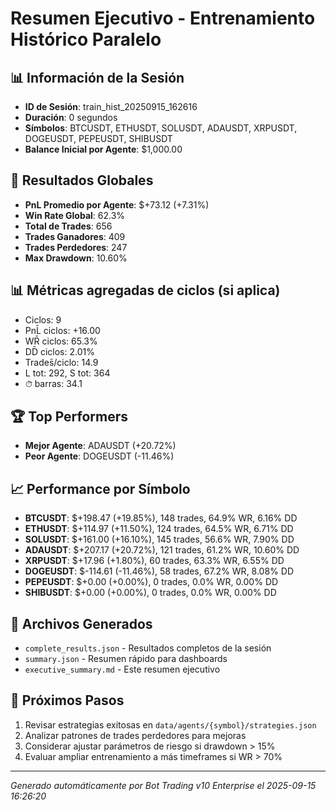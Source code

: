 # Resumen Ejecutivo - Entrenamiento Histórico Paralelo

## 📊 Información de la Sesión
- **ID de Sesión**: train_hist_20250915_162616
- **Duración**: 0 segundos
- **Símbolos**: BTCUSDT, ETHUSDT, SOLUSDT, ADAUSDT, XRPUSDT, DOGEUSDT, PEPEUSDT, SHIBUSDT
- **Balance Inicial por Agente**: $1,000.00

## 🎯 Resultados Globales
- **PnL Promedio por Agente**: $+73.12 (+7.31%)
- **Win Rate Global**: 62.3%
- **Total de Trades**: 656
- **Trades Ganadores**: 409
- **Trades Perdedores**: 247
- **Max Drawdown**: 10.60%

## 📊 Métricas agregadas de ciclos (si aplica)
- Ciclos: 9
- PnL̄ ciclos: +16.00
- WR̄ ciclos: 65.3%
- DD̄ ciclos: 2.01%
- Trades̄/ciclo: 14.9
- L tot: 292, S tot: 364
- ⏱̄ barras: 34.1


## 🏆 Top Performers
- **Mejor Agente**: ADAUSDT (+20.72%)
- **Peor Agente**: DOGEUSDT (-11.46%)

## 📈 Performance por Símbolo
- **BTCUSDT**: $+198.47 (+19.85%), 148 trades, 64.9% WR, 6.16% DD
- **ETHUSDT**: $+114.97 (+11.50%), 124 trades, 64.5% WR, 6.71% DD
- **SOLUSDT**: $+161.00 (+16.10%), 145 trades, 56.6% WR, 7.90% DD
- **ADAUSDT**: $+207.17 (+20.72%), 121 trades, 61.2% WR, 10.60% DD
- **XRPUSDT**: $+17.96 (+1.80%), 60 trades, 63.3% WR, 6.55% DD
- **DOGEUSDT**: $-114.61 (-11.46%), 58 trades, 67.2% WR, 8.08% DD
- **PEPEUSDT**: $+0.00 (+0.00%), 0 trades, 0.0% WR, 0.00% DD
- **SHIBUSDT**: $+0.00 (+0.00%), 0 trades, 0.0% WR, 0.00% DD

## 📁 Archivos Generados
- `complete_results.json` - Resultados completos de la sesión
- `summary.json` - Resumen rápido para dashboards
- `executive_summary.md` - Este resumen ejecutivo

## 🎯 Próximos Pasos
1. Revisar estrategias exitosas en `data/agents/{symbol}/strategies.json`
2. Analizar patrones de trades perdedores para mejoras
3. Considerar ajustar parámetros de riesgo si drawdown > 15%
4. Evaluar ampliar entrenamiento a más timeframes si WR > 70%

---
*Generado automáticamente por Bot Trading v10 Enterprise el 2025-09-15 16:26:20*
